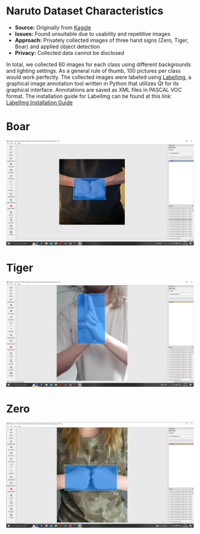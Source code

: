 # Naruto Dataset Characteristics

- **Source:** Originally from [Kaggle](https://www.kaggle.com/datasets/vikranthkanumuru/naruto-hand-sign-dataset)
- **Issues:** Found unsuitable due to usability and repetitive images
- **Approach:** Privately collected images of three hand signs (Zero, Tiger, Boar) and applied object detection
- **Privacy:** Collected data cannot be disclosed

In total, we collected 60 images for each class using different backgrounds and lighting settings. As a general rule of thumb, 100 pictures per class would work perfectly. The collected images were labeled using [LabelImg](https://github.com/HumanSignal/labelImg), a graphical image annotation tool written in Python that utilizes Qt for its graphical interface. Annotations are saved as XML files in PASCAL VOC format.
The installation guide for LabelImg can be found at this link: [LabelImg Installation Guide](https://github.com/HumanSignal/labelImg)

# Boar

![Image Alt Text](https://github.com/DoctorNoSense/narutohandsigndetector/blob/main/Capture.PNG)

# Tiger

![Image Alt Text](https://github.com/DoctorNoSense/narutohandsigndetector/blob/main/Capture%203.PNG)

# Zero

![Image Alt Text](https://github.com/DoctorNoSense/narutohandsigndetector/blob/main/zero.PNG)


